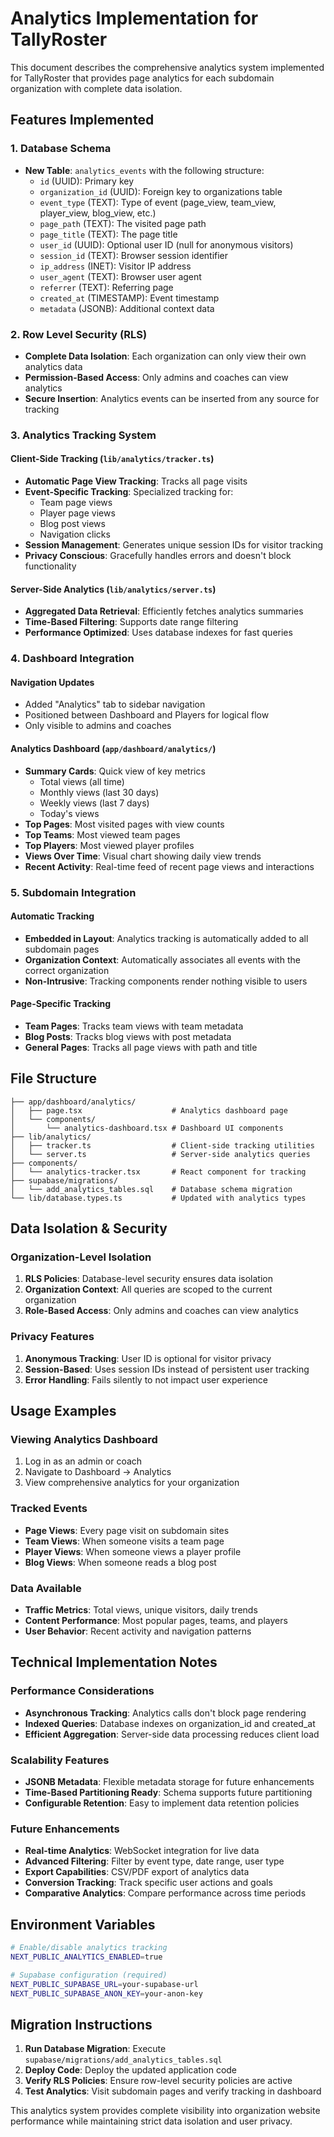 # Analytics Implementation for TallyRoster

This document describes the comprehensive analytics system implemented for TallyRoster that provides page analytics for each subdomain organization with complete data isolation.

## Features Implemented

### 1. Database Schema
- **New Table**: `analytics_events` with the following structure:
  - `id` (UUID): Primary key
  - `organization_id` (UUID): Foreign key to organizations table
  - `event_type` (TEXT): Type of event (page_view, team_view, player_view, blog_view, etc.)
  - `page_path` (TEXT): The visited page path
  - `page_title` (TEXT): The page title
  - `user_id` (UUID): Optional user ID (null for anonymous visitors)
  - `session_id` (TEXT): Browser session identifier
  - `ip_address` (INET): Visitor IP address
  - `user_agent` (TEXT): Browser user agent
  - `referrer` (TEXT): Referring page
  - `created_at` (TIMESTAMP): Event timestamp
  - `metadata` (JSONB): Additional context data

### 2. Row Level Security (RLS)
- **Complete Data Isolation**: Each organization can only view their own analytics data
- **Permission-Based Access**: Only admins and coaches can view analytics
- **Secure Insertion**: Analytics events can be inserted from any source for tracking

### 3. Analytics Tracking System

#### Client-Side Tracking (`lib/analytics/tracker.ts`)
- **Automatic Page View Tracking**: Tracks all page visits
- **Event-Specific Tracking**: Specialized tracking for:
  - Team page views
  - Player page views
  - Blog post views
  - Navigation clicks
- **Session Management**: Generates unique session IDs for visitor tracking
- **Privacy Conscious**: Gracefully handles errors and doesn't block functionality

#### Server-Side Analytics (`lib/analytics/server.ts`)
- **Aggregated Data Retrieval**: Efficiently fetches analytics summaries
- **Time-Based Filtering**: Supports date range filtering
- **Performance Optimized**: Uses database indexes for fast queries

### 4. Dashboard Integration

#### Navigation Updates
- Added "Analytics" tab to sidebar navigation
- Positioned between Dashboard and Players for logical flow
- Only visible to admins and coaches

#### Analytics Dashboard (`app/dashboard/analytics/`)
- **Summary Cards**: Quick view of key metrics
  - Total views (all time)
  - Monthly views (last 30 days)
  - Weekly views (last 7 days)
  - Today's views
- **Top Pages**: Most visited pages with view counts
- **Top Teams**: Most viewed team pages
- **Top Players**: Most viewed player profiles
- **Views Over Time**: Visual chart showing daily view trends
- **Recent Activity**: Real-time feed of recent page views and interactions

### 5. Subdomain Integration

#### Automatic Tracking
- **Embedded in Layout**: Analytics tracking is automatically added to all subdomain pages
- **Organization Context**: Automatically associates all events with the correct organization
- **Non-Intrusive**: Tracking components render nothing visible to users

#### Page-Specific Tracking
- **Team Pages**: Tracks team views with team metadata
- **Blog Posts**: Tracks blog views with post metadata
- **General Pages**: Tracks all page views with path and title

## File Structure

```
├── app/dashboard/analytics/
│   ├── page.tsx                    # Analytics dashboard page
│   └── components/
│       └── analytics-dashboard.tsx # Dashboard UI components
├── lib/analytics/
│   ├── tracker.ts                  # Client-side tracking utilities
│   └── server.ts                   # Server-side analytics queries
├── components/
│   └── analytics-tracker.tsx       # React component for tracking
├── supabase/migrations/
│   └── add_analytics_tables.sql    # Database schema migration
└── lib/database.types.ts           # Updated with analytics types
```

## Data Isolation & Security

### Organization-Level Isolation
1. **RLS Policies**: Database-level security ensures data isolation
2. **Organization Context**: All queries are scoped to the current organization
3. **Role-Based Access**: Only admins and coaches can view analytics

### Privacy Features
1. **Anonymous Tracking**: User ID is optional for visitor privacy
2. **Session-Based**: Uses session IDs instead of persistent user tracking
3. **Error Handling**: Fails silently to not impact user experience

## Usage Examples

### Viewing Analytics Dashboard
1. Log in as an admin or coach
2. Navigate to Dashboard → Analytics
3. View comprehensive analytics for your organization

### Tracked Events
- **Page Views**: Every page visit on subdomain sites
- **Team Views**: When someone visits a team page
- **Player Views**: When someone views a player profile
- **Blog Views**: When someone reads a blog post

### Data Available
- **Traffic Metrics**: Total views, unique visitors, daily trends
- **Content Performance**: Most popular pages, teams, and players
- **User Behavior**: Recent activity and navigation patterns

## Technical Implementation Notes

### Performance Considerations
- **Asynchronous Tracking**: Analytics calls don't block page rendering
- **Indexed Queries**: Database indexes on organization_id and created_at
- **Efficient Aggregation**: Server-side data processing reduces client load

### Scalability Features
- **JSONB Metadata**: Flexible metadata storage for future enhancements
- **Time-Based Partitioning Ready**: Schema supports future partitioning
- **Configurable Retention**: Easy to implement data retention policies

### Future Enhancements
- **Real-time Analytics**: WebSocket integration for live data
- **Advanced Filtering**: Filter by event type, date range, user type
- **Export Capabilities**: CSV/PDF export of analytics data
- **Conversion Tracking**: Track specific user actions and goals
- **Comparative Analytics**: Compare performance across time periods

## Environment Variables

```bash
# Enable/disable analytics tracking
NEXT_PUBLIC_ANALYTICS_ENABLED=true

# Supabase configuration (required)
NEXT_PUBLIC_SUPABASE_URL=your-supabase-url
NEXT_PUBLIC_SUPABASE_ANON_KEY=your-anon-key
```

## Migration Instructions

1. **Run Database Migration**: Execute `supabase/migrations/add_analytics_tables.sql`
2. **Deploy Code**: Deploy the updated application code
3. **Verify RLS Policies**: Ensure row-level security policies are active
4. **Test Analytics**: Visit subdomain pages and verify tracking in dashboard

This analytics system provides complete visibility into organization website performance while maintaining strict data isolation and user privacy.